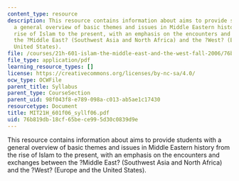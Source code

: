 ```yaml
---
content_type: resource
description: This resource contains information about aims to provide students with
  a general overview of basic themes and issues in Middle Eastern history from the
  rise of Islam to the present, with an emphasis on the encounters and exchanges between
  the ?Middle East? (Southwest Asia and North Africa) and the ?West? (Europe and the
  United States).
file: /courses/21h-601-islam-the-middle-east-and-the-west-fall-2006/76b819db18cf65bece995d30c0839d9e_MIT21H_601f06_syllf06.pdf
file_type: application/pdf
learning_resource_types: []
license: https://creativecommons.org/licenses/by-nc-sa/4.0/
ocw_type: OCWFile
parent_title: Syllabus
parent_type: CourseSection
parent_uid: 98f043f8-e789-098a-c013-ab5ae1c17430
resourcetype: Document
title: MIT21H_601f06_syllf06.pdf
uid: 76b819db-18cf-65be-ce99-5d30c0839d9e
---
```

This resource contains information about aims to provide students with a general overview of basic themes and issues in Middle Eastern history from the rise of Islam to the present, with an emphasis on the encounters and exchanges between the ?Middle East? (Southwest Asia and North Africa) and the ?West? (Europe and the United States).